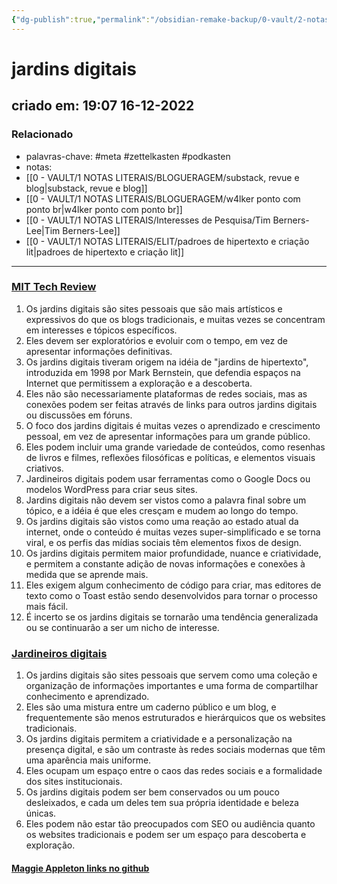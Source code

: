 ```yaml
---
{"dg-publish":true,"permalink":"/obsidian-remake-backup/0-vault/2-notas-permanentes/jardins-digitais/","tags":["permanente","meta","zettelkasten","podkasten"],"dgHomeLink":true,"dgShowLocalGraph":true,"dgShowFileTree":true,"dgEnableSearch":true,"noteIcon":""}
---
```


# jardins digitais
## criado em: 19:07 16-12-2022

### Relacionado
- palavras-chave: #meta #zettelkasten #podkasten 
- notas: 
- [[0 - VAULT/1 NOTAS LITERAIS/BLOGUERAGEM/substack, revue e blog\|substack, revue e blog]]
- [[0 - VAULT/1 NOTAS LITERAIS/BLOGUERAGEM/w4lker ponto com ponto br\|w4lker ponto com ponto br]]
- [[0 - VAULT/1 NOTAS LITERAIS/Interesses de Pesquisa/Tim Berners-Lee\|Tim Berners-Lee]]
- [[0 - VAULT/1 NOTAS LITERAIS/ELIT/padroes de hipertexto e criação lit\|padroes de hipertexto e criação lit]]
---
### [MIT Tech Review](https://mittechreview.com.br/jardins-digitais-permitem-cultivar-seu-proprio-cantinho-de-internet/)

1.  Os jardins digitais são sites pessoais que são mais artísticos e expressivos do que os blogs tradicionais, e muitas vezes se concentram em interesses e tópicos específicos.
2.  Eles devem ser exploratórios e evoluir com o tempo, em vez de apresentar informações definitivas.
3.  Os jardins digitais tiveram origem na idéia de "jardins de hipertexto", introduzida em 1998 por Mark Bernstein, que defendia espaços na Internet que permitissem a exploração e a descoberta.
4.  Eles não são necessariamente plataformas de redes sociais, mas as conexões podem ser feitas através de links para outros jardins digitais ou discussões em fóruns.
5.  O foco dos jardins digitais é muitas vezes o aprendizado e crescimento pessoal, em vez de apresentar informações para um grande público.
6.  Eles podem incluir uma grande variedade de conteúdos, como resenhas de livros e filmes, reflexões filosóficas e políticas, e elementos visuais criativos.
7.  Jardineiros digitais podem usar ferramentas como o Google Docs ou modelos WordPress para criar seus sites.
8.  Jardins digitais não devem ser vistos como a palavra final sobre um tópico, e a idéia é que eles cresçam e mudem ao longo do tempo.
9.  Os jardins digitais são vistos como uma reação ao estado atual da internet, onde o conteúdo é muitas vezes super-simplificado e se torna viral, e os perfis das mídias sociais têm elementos fixos de design.
10.  Os jardins digitais permitem maior profundidade, nuance e criatividade, e permitem a constante adição de novas informações e conexões à medida que se aprende mais.
11.  Eles exigem algum conhecimento de código para criar, mas editores de texto como o Toast estão sendo desenvolvidos para tornar o processo mais fácil.
12.  É incerto se os jardins digitais se tornarão uma tendência generalizada ou se continuarão a ser um nicho de interesse.


### [Jardineiros digitais](https://manualdousuario.net/jardim-digital/)

1.  Os jardins digitais são sites pessoais que servem como uma coleção e organização de informações importantes e uma forma de compartilhar conhecimento e aprendizado.
2.  Eles são uma mistura entre um caderno público e um blog, e frequentemente são menos estruturados e hierárquicos que os websites tradicionais.
3.  Os jardins digitais permitem a criatividade e a personalização na presença digital, e são um contraste às redes sociais modernas que têm uma aparência mais uniforme.
4.  Eles ocupam um espaço entre o caos das redes sociais e a formalidade dos sites institucionais.
5.  Os jardins digitais podem ser bem conservados ou um pouco desleixados, e cada um deles tem sua própria identidade e beleza únicas.
6.  Eles podem não estar tão preocupados com SEO ou audiência quanto os websites tradicionais e podem ser um espaço para descoberta e exploração.

#### [Maggie Appleton links no github](https://github.com/MaggieAppleton/digital-gardeners)